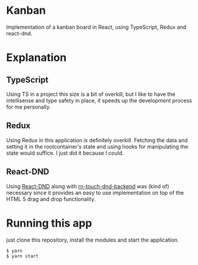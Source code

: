 # Kanban

Implementation of a kanban board in React, using TypeScript, Redux and react-dnd.

# Explanation

## TypeScript

Using TS in a project this size is a bit of overkill, but I like to have the intellisense and type safety in place, it speeds up the development process for me personally.

## Redux

Using Redux in this application is definitely overkill. Fetching the data and setting it in the rootcontainer's state and using hooks for manipulating the state would suffice. I just did it because I could.

## React-DND

Using [React-DND](https://github.com/react-dnd/react-dnd) along with [rn-touch-dnd-backend](https://github.com/yahoo/react-dnd-touch-backend) was (kind of) necessary since it provides an easy to use implementation on top of the HTML 5 drag and drop functionality. 

# Running this app

just clone this repository, install the modules and start the application.

```
$ yarn
$ yarn start
```

